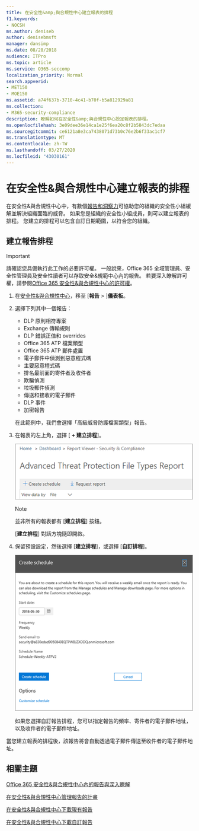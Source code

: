```yaml
---
title: 在安全性&amp;與合規性中心建立報表的排程
f1.keywords:
- NOCSH
ms.author: deniseb
author: denisebmsft
manager: dansimp
ms.date: 08/28/2018
audience: ITPro
ms.topic: article
ms.service: O365-seccomp
localization_priority: Normal
search.appverid:
- MET150
- MOE150
ms.assetid: a74f637b-3710-4c41-b70f-b5a812929a81
ms.collection:
- M365-security-compliance
description: 瞭解如何在安全性&amp;與合規性中心設定報表的排程。
ms.openlocfilehash: 3e09dee36e14ca1e25f6ea20c8f2b5843dc7edaa
ms.sourcegitcommit: ce6121a8e3ca7438071d73b0c76e2b6f33ac1cf7
ms.translationtype: MT
ms.contentlocale: zh-TW
ms.lasthandoff: 03/27/2020
ms.locfileid: "43030161"
---
```

# <a name="create-a-schedule-for-a-report-in-the-security-amp-compliance-center"></a>在安全性&amp;與合規性中心建立報表的排程

在安全性&amp;與合規性中心中，有數個[報告和洞察力](reports-and-insights-in-security-and-compliance.md)可協助您的組織的安全性小組緩解並解決組織面臨的威脅。 如果您是組織的安全性小組成員，則可以建立報表的排程。 您建立的排程可以包含自訂日期範圍，以符合您的組織。 
  
## <a name="create-a-schedule-for-a-report"></a>建立報告排程

> [!IMPORTANT]
> 請確認您具備執行此工作的必要許可權。 一般說來，Office 365 全域管理員、安全性管理員及安全性讀者可以存取安全&amp;規範中心內的報告。 若要深入瞭解許可權，請參閱[Office 365 安全性&amp;與合規性中心的許可權](permissions-in-the-security-and-compliance-center.md)。
  
1. 在[安全性&amp;與合規性中心](https://protection.office.com)，移至 [**報告** \> ]**儀表板**。
    
2. 選擇下列其中一個報告： 

    - DLP 原則相符專案
    - Exchange 傳輸規則
    - DLP 錯誤正值和 overrides
    - Office 365 ATP 檔案類型
    - Office 365 ATP 郵件處置
    - 電子郵件中偵測到惡意程式碼
    - 主要惡意程式碼
    - 排名最前面的寄件者及收件者
    - 欺騙偵測
    - 垃圾郵件偵測
    - 傳送和接收的電子郵件
    - DLP 事件
    - 加密報告

    在此範例中，我們會選擇「高級威脅防護檔案類型」報告。
    
3. 在報表的左上角，選擇 [ **+ 建立排程**]。 
    
    ![建立排程](../../media/atpfiletypes-createschedule.png)

    > [!NOTE]
    > 並非所有的報表都有 [**建立排程**] 按鈕。
  
    [**建立排程**] 對話方塊隨即開啟。 
    
4. 保留預設設定，然後選擇 [**建立排程**]，或選擇 [**自訂排程**]。
    
    ![您可以使用預設設定或自訂報告排程](../../media/04fac327-8f73-4711-8319-58c11880fd96.png)
  
    如果您選擇自訂報告排程，您可以指定報告的頻率、寄件者的電子郵件地址，以及收件者的電子郵件地址。 
    
當您建立報表的排程後，該報告將會自動透過電子郵件傳送至收件者的電子郵件地址。 
  
## <a name="related-topics"></a>相關主題

[Office 365 安全性&amp;與合規性中心內的報告與深入瞭解](reports-and-insights-in-security-and-compliance.md)
  
[在安全性&amp;與合規性中心管理報告的計畫](manage-schedules-for-multiple-reports.md)
  
[在安全性&amp;與合規性中心下載現有報告](download-existing-reports.md)
  
[在安全性&amp;與合規性中心下載自訂報告](set-up-and-download-a-custom-report.md)
  


